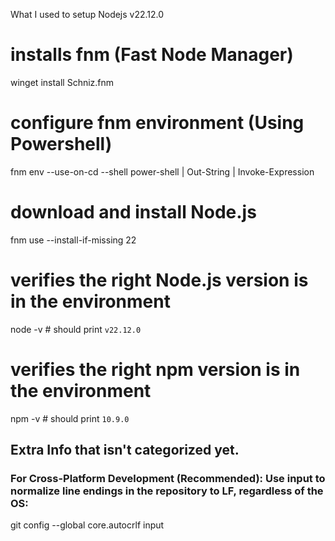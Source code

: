 What I used to setup Nodejs v22.12.0

# installs fnm (Fast Node Manager)
winget install Schniz.fnm

# configure fnm environment (Using Powershell)
fnm env --use-on-cd --shell power-shell | Out-String | Invoke-Expression

# download and install Node.js
fnm use --install-if-missing 22

# verifies the right Node.js version is in the environment
node -v # should print `v22.12.0`

# verifies the right npm version is in the environment
npm -v # should print `10.9.0`

## Extra Info that isn't categorized yet.
### For Cross-Platform Development (Recommended): Use input to normalize line endings in the repository to LF, regardless of the OS:
git config --global core.autocrlf input
